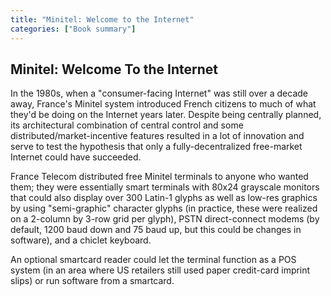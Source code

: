 ```yaml
---
title: "Minitel: Welcome to the Internet"
categories: ["Book summary"]
---
```


## Minitel: Welcome To the Internet

In the 1980s, when a "consumer-facing Internet" was still
over a decade away, France's Minitel system introduced French
citizens to much of what they'd be doing on the Internet years later.
Despite being centrally planned, its architectural combination of central control
and some distributed/market-incentive features resulted in a lot of
innovation and serve to test the hypothesis that only a
fully-decentralized free-market Internet could have succeeded.

France Telecom distributed free Minitel terminals to anyone who wanted
them; they were essentially smart terminals with 80x24 grayscale
monitors that could also display over 300 Latin-1 glyphs as well as
low-res graphics by using "semi-graphic" character glyphs (in
practice, these were realized on a 2-column by 3-row grid per glyph),
PSTN direct-connect modems (by default, 1200 baud down and 75 baud up,
but this could be changes in software), and a chiclet keyboard.

An optional smartcard reader could let the terminal function as a POS
system (in an area where US retailers still used paper credit-card
imprint slips) or run software from a smartcard.
